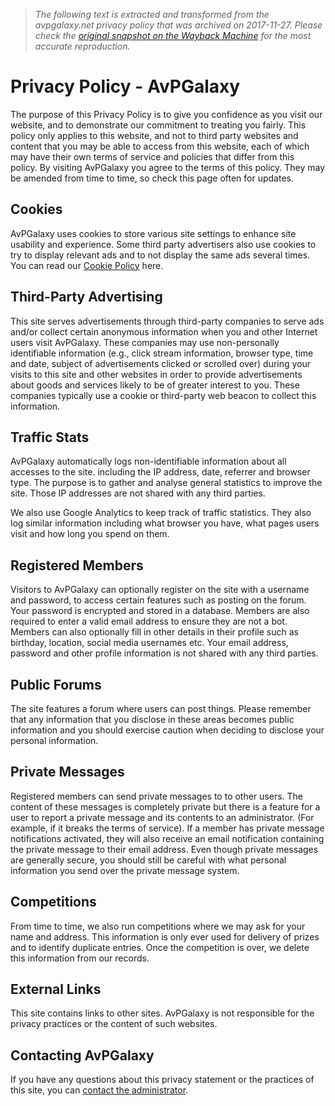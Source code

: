 > *The following text is extracted and transformed from the avpgalaxy.net privacy policy that was archived on 2017-11-27. Please check the [original snapshot on the Wayback Machine](https://web.archive.org/web/20171127011913id_/http%3A//www.avpgalaxy.net/website/privacy-policy) for the most accurate reproduction.*

# Privacy Policy - AvPGalaxy

The purpose of this Privacy Policy is to give you confidence as you visit our website, and to demonstrate our commitment to treating you fairly. This policy only applies to this website, and not to third party websites and content that you may be able to access from this website, each of which may have their own terms of service and policies that differ from this policy. By visiting AvPGalaxy you agree to the terms of this policy. They may be amended from time to time, so check this page often for updates.

## Cookies

AvPGalaxy uses cookies to store various site settings to enhance site usability and experience. Some third party advertisers also use cookies to try to display relevant ads and to not display the same ads several times. You can read our [Cookie Policy](http://www.avpgalaxy.net/website/cookie-policy/) here.

## Third-Party Advertising

This site serves advertisements through third-party companies to serve ads and/or collect certain anonymous information when you and other Internet users visit AvPGalaxy. These companies may use non-personally identifiable information (e.g., click stream information, browser type, time and date, subject of advertisements clicked or scrolled over) during your visits to this site and other websites in order to provide advertisements about goods and services likely to be of greater interest to you. These companies typically use a cookie or third-party web beacon to collect this information.

## Traffic Stats

AvPGalaxy automatically logs non-identifiable information about all accesses to the site. including the IP address, date, referrer and browser type. The purpose is to gather and analyse general statistics to improve the site. Those IP addresses are not shared with any third parties.

We also use Google Analytics to keep track of traffic statistics. They also log similar information including what browser you have, what pages users visit and how long you spend on them.

## Registered Members

Visitors to AvPGalaxy can optionally register on the site with a username and password, to access certain features such as posting on the forum. Your password is encrypted and stored in a database. Members are also required to enter a valid email address to ensure they are not a bot. Members can also optionally fill in other details in their profile such as birthday, location, social media usernames etc. Your email address, password and other profile information is not shared with any third parties.

## Public Forums

The site features a forum where users can post things. Please remember that any information that you disclose in these areas becomes public information and you should exercise caution when deciding to disclose your personal information.

## Private Messages

Registered members can send private messages to to other users. The content of these messages is completely private but there is a feature for a user to report a private message and its contents to an administrator. (For example, if it breaks the terms of service). If a member has private message notifications activated, they will also receive an email notification containing the private message to their email address. Even though private messages are generally secure, you should still be careful with what personal information you send over the private message system.

## Competitions

From time to time, we also run competitions where we may ask for your name and address. This information is only ever used for delivery of prizes and to identify duplicate entries. Once the competition is over, we delete this information from our records.

## External Links

This site contains links to other sites. AvPGalaxy is not responsible for the privacy practices or the content of such websites.

## Contacting AvPGalaxy

If you have any questions about this privacy statement or the practices of this site, you can [contact the administrator](http://www.avpgalaxy.net/website/contact/).
